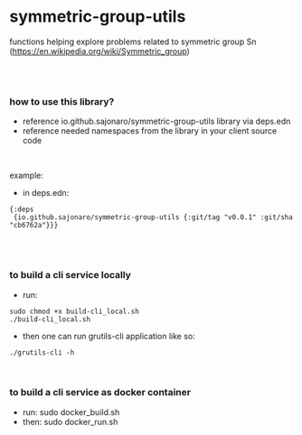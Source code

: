 # symmetric-group-utils
functions helping explore problems related to symmetric group Sn  (https://en.wikipedia.org/wiki/Symmetric_group)


<br/>
<br/>

### how to use this library?

- reference io.github.sajonaro/symmetric-group-utils library via deps.edn
- reference needed namespaces from the library in your client source code
<br/>

example:


- in deps.edn:
```
{:deps
 {io.github.sajonaro/symmetric-group-utils {:git/tag "v0.0.1" :git/sha "cb6762a"}}}
``` 

<br/>
<br/>

### to build a cli service locally 
- run:
```
sudo chmod +x build-cli_local.sh
./build-cli_local.sh

```
- then one can run grutils-cli application like so:
```
./grutils-cli -h

```
<br/>

### to build a cli service as docker container 
- run: sudo docker_build.sh
- then: sudo docker_run.sh

<br/>
